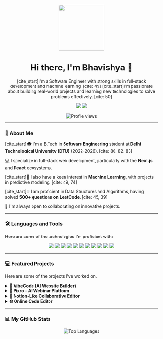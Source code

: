 <div align="center">

  <img src="https://media.giphy.com/media/M9gbBd9nbDrOTu1Mqx/giphy.gif" width="150"/>

  # Hi there, I'm Bhavishya 👋

  <p>
    [cite_start]I'm a Software Engineer with strong skills in full-stack development and machine learning. [cite: 49] [cite_start]I'm passionate about building real-world projects and learning new technologies to solve problems effectively. [cite: 50]
  </p>
  
  <p>
    <a href="https://www.linkedin.com/in/bhavishya-sangwan-05343a25a/"><img src="https://img.shields.io/badge/LinkedIn-0077B5?style=for-the-badge&logo=linkedin&logoColor=white" /></a>
    <a href="mailto:bhavishyasangwan6543@gmail.com"><img src="https://img.shields.io/badge/Email-D14836?style=for-the-badge&logo=gmail&logoColor=white" /></a>
  </p>

  <img src="https://komarev.com/ghpvc/?username=Bhavishya-code&label=PROFILE+VIEWS&color=blueviolet&style=flat-square" alt="Profile views" />

</div>

---

### 🚀 About Me

[cite_start]🎓 I'm a B.Tech in **Software Engineering** student at **Delhi Technological University (DTU)** (2022-2026). [cite: 80, 82, 83]

💻 I specialize in full-stack web development, particularly with the **Next.js** and **React** ecosystems.

[cite_start]🧠 I also have a keen interest in **Machine Learning**, with projects in predictive modeling. [cite: 49, 74]

[cite_start]💡 I am proficient in Data Structures and Algorithms, having solved **500+ questions on LeetCode**. [cite: 45, 39]

🤝 I'm always open to collaborating on innovative projects.

---

### 🛠️ Languages and Tools

Here are some of the technologies I'm proficient with:

<p align="center">
  <img src="https://img.shields.io/badge/React-20232A?style=for-the-badge&logo=react&logoColor=61DAFB" />
  <img src="https://img.shields.io/badge/Next.js-000000?style=for-the-badge&logo=nextdotjs&logoColor=white" />
  <img src="https://img.shields.io/badge/Node.js-339933?style=for-the-badge&logo=nodedotjs&logoColor=white" />
  <img src="https://img.shields.io/badge/TypeScript-3178C6?style=for-the-badge&logo=typescript&logoColor=white" />
  <img src="https://img.shields.io/badge/JavaScript-F7DF1E?style=for-the-badge&logo=javascript&logoColor=black" />
  <img src="https://img.shields.io/badge/Tailwind_CSS-38B2AC?style=for-the-badge&logo=tailwind-css&logoColor=white" />
  <img src="https://img.shields.io/badge/Prisma-3982CE?style=for-the-badge&logo=prisma&logoColor=white" />
  <img src="https://img.shields.io/badge/MongoDB-4EA94B?style=for-the-badge&logo=mongodb&logoColor=white" />
  <img src="https://img.shields.io/badge/Python-3776AB?style=for-the-badge&logo=python&logoColor=white" />
  <img src="https://img.shields.io/badge/C%2B%2B-00599C?style=for-the-badge&logo=c%2B%2B&logoColor=white" />
  <img src="https://img.shields.io/badge/Git-F05032?style=for-the-badge&logo=git&logoColor=white" />
</p>

---

### 💻 Featured Projects

Here are some of the projects I've worked on.

<details>
  <summary><strong>🚀 VibeCode (AI Website Builder)</strong></summary>
  <br/>
  [cite_start]<p>A full-stack, T3-stack tool with a Gemini-powered AI agent for intelligent code analysis and presentation-ready snippet generation. [cite: 56, 57]</p>
  [cite_start]<strong>Tech Stack:</strong> React, Next.js, tRPC, Prisma, Tailwind CSS [cite: 52, 58, 59]
  <br/>
  <em>(Private Repository)</em>
</details>

<details>
  <summary><strong>🤖 Pixro - AI Webinar Platform</strong></summary>
  <br/>
  [cite_start]<p>An AI-powered webinar platform where marketers can host livestreams and use an AI sales agent to engage and close leads in breakout rooms. [cite: 28, 29]</p>
  [cite_start]<strong>Tech Stack:</strong> TypeScript, React, Prisma, ClerkAuth, Vapi AI Agents [cite: 23]
  <br/>
  <a href="https://pixro.vercel.app/"><strong>🚀 Live Demo</strong></a>
</details>

<details>
  <summary><strong>📝 Notion-Like Collaborative Editor</strong></summary>
  <br/>
  [cite_start]<p>A full-stack note-taking app with real-time data persistence, ensuring low latency during concurrent editing. [cite: 71]</p>
  [cite_start]<strong>Tech Stack:</strong> React, Next.js, Convex, Clerk, Tailwind CSS [cite: 69, 73]
  <br/>
  <a href="https://noter-sepia.vercel.app/"><strong>🚀 Live Demo</strong></a>
</details>

<details>
  <summary><strong>🌐 Online Code Editor</strong></summary>
  <br/>
  [cite_start]<p>A real-time code editor with live preview for HTML, CSS, and JavaScript, featuring an intuitive 3-pane user experience. [cite: 65]</p>
  [cite_start]<strong>Tech Stack:</strong> React, Next.js, TypeScript [cite: 62, 66]
  <br/>
  <a href="https://online-code-editor-basic-lyart.vercel.app/"><strong>🚀 Live Demo</strong></a>
</details>

---

### 📊 My GitHub Stats

<p align="center">
<!--   <img align="center" src="https://github-readme-stats.vercel.app/api?username=Bhavishya-code&show_icons=true&theme=tokyonight&hide_border=true&count_private=true" alt="Bhavishya's GitHub Stats" /> -->
  <img align="center" src="https://github-readme-stats.vercel.app/api/top-langs/?username=Bhavishya-code&layout=compact&theme=tokyonight&hide_border=true" alt="Top Languages" />
</p>

